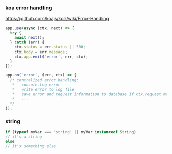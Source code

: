 ### koa error handling
https://github.com/koajs/koa/wiki/Error-Handling

```js
app.use(async (ctx, next) => {
  try {
    await next();
  } catch (err) {
    ctx.status = err.status || 500;
    ctx.body = err.message;
    ctx.app.emit('error', err, ctx);
  }
});

app.on('error', (err, ctx) => {
  /* centralized error handling:
   *   console.log error
   *   write error to log file
   *   save error and request information to database if ctx.request match condition
   *   ...
  */
});
```
### string
```js
if (typeof myVar === 'string' || myVar instanceof String)
// it's a string
else
// it's something else
```